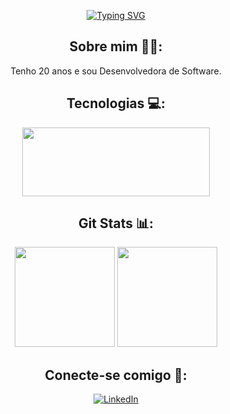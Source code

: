 <div align=center>

[![Typing SVG](https://readme-typing-svg.demolab.com?font=Poppins&weight=600&size=25&pause=1000&color=FF98F2&background=923C8E&center=true&vCenter=true&random=true&width=700&height=75&lines=Sou+Desenvolvedora+Web+%F0%9F%91%A9%F0%9F%8F%BD%E2%80%8D%F0%9F%92%BB;Sou+amante+de+tecnologia++%F0%9F%92%BB;Bem+vindo(a)+ao+meu+perfil!+%E2%9C%A8;Ol%C3%A1!+Me+chamo+Maria+Eduarda+%F0%9F%A5%B0)](https://git.io/typing-svg)

## Sobre mim 👩🏾:
<p>Tenho 20 anos e sou Desenvolvedora de Software.</p>
 
## Tecnologias 💻:
<div align=center >
 <img height="110rem" width="300rem" src="https://skillicons.dev/icons?i=html,css,js,&perline=3" />
 </div>

 ## Git Stats 📊:
 <div align=center >
  <img height="160px" src="https://github-readme-stats.vercel.app/api/top-langs/?username=MariaEduardaSoSi&layout=compact&langs_count=6&theme=jolly"/>
  <img height="160px" src="https://github-readme-stats.vercel.app/api?username=MariaEduardaSoSi&layout=compact&langs_count=6&theme=jolly"/>
 </div>
 
## Conecte-se comigo 🦄:
<div align=center>

[![LinkedIn](https://img.shields.io/badge/-LinkedIn-291b3e?style=for-the-badge&logo=linkedin&logoColor=dd58c1)](https://www.linkedin.com/in/SEUUSERNAME/)

</div>
</div>
